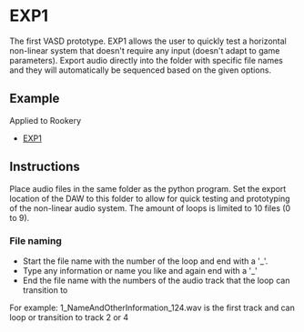 # EXP1
The first VASD prototype. EXP1 allows the user to quickly test a horizontal non-linear system that doesn't require any input (doesn't adapt to game parameters). Export audio directly into the folder with specific file names and they will automatically be sequenced based on the given options.

## Example
Applied to Rookery
- [EXP1](https://streamable.com/wmomb)

## Instructions
Place audio files in the same folder as the python program. Set the export location of the DAW to this folder to allow for quick testing and prototyping of the non-linear audio system.
The amount of loops is limited to 10 files (0 to 9). 

### File naming
- Start the file name with the number of the loop and end with a '_'.
- Type any information or name you like and again end with a '_'
- End the file name with the numbers of the audio track that the loop can transition to

For example:
1_NameAndOtherInformation_124.wav
is the first track and can loop or transition to track 2 or 4
